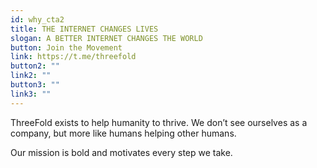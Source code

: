 ```yaml
---
id: why_cta2
title: THE INTERNET CHANGES LIVES
slogan: A BETTER INTERNET CHANGES THE WORLD
button: Join the Movement
link: https://t.me/threefold
button2: ""
link2: ""
button3: ""
link3: ""
---
```


ThreeFold exists to help humanity to thrive. We don’t see ourselves as a company, but more like humans helping other humans. 

Our mission is bold and motivates every step we take.
